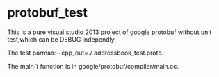 # protobuf_test
This is a pure visual studio 2013 project of google protobuf without unit test,which can be DEBUG independly.

The test parmas:--cpp_out=./ addressbook_test.proto.

The main() function is in google/protobuf/compiler/main.cc.

